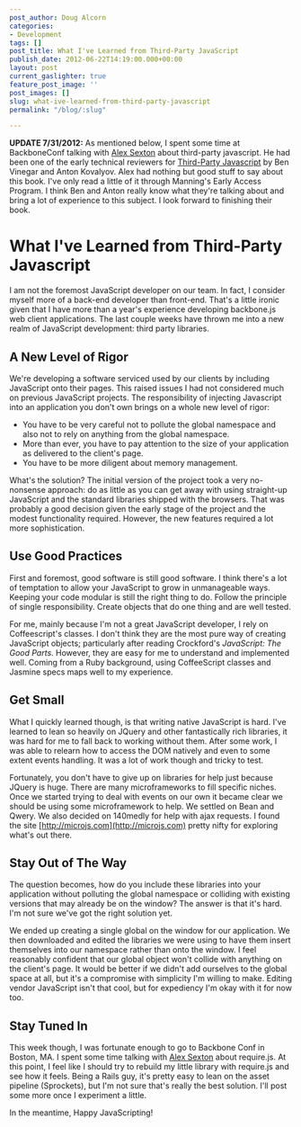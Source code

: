 ```yaml
---
post_author: Doug Alcorn
categories:
- Development
tags: []
post_title: What I've Learned from Third-Party JavaScript
publish_date: 2012-06-22T14:19:00.000+00:00
layout: post
current_gaslighter: true
feature_post_image: ''
post_images: []
slug: what-ive-learned-from-third-party-javascript
permalink: "/blog/:slug"

---
```

**UPDATE 7/31/2012:** As mentioned below, I spent some time at BackboneConf talking with [Alex Sexton](http://alexsexton.com/) about third-party javascript. He had been one of the early technical reviewers for [Third-Party Javascript](http://bit.ly/thirdparty-js) by Ben Vinegar and Anton Kovalyov. Alex had nothing but good stuff to say about this book. I've only read a little of it through Manning's Early Access Program. I think Ben and Anton really know what they're talking about and bring a lot of experience to this subject. I look forward to finishing their book.

# What I've Learned from Third-Party Javascript

I am not the foremost JavaScript developer on our team. In fact, I consider
myself more of a back-end developer than front-end. That's a little ironic
given that I have more than a year's experience developing backbone.js web
client applications. The last couple weeks have thrown me into a new realm of
JavaScript development: third party libraries.

## A New Level of Rigor

We're developing a software serviced used by our clients by including
JavaScript onto their pages. This raised issues I had not considered much on
previous JavaScript projects. The responsibility of injecting Javascript into
an application you don't own brings on a whole new level of rigor:

  * You have to be very careful not to pollute the global namespace and also not to rely on anything from the global namespace.
  * More than ever, you have to pay attention to the size of your application as delivered to the client's page.
  * You have to be more diligent about memory management.

What's the solution? The initial version of the project took a very no-
nonsense approach: do as little as you can get away with using straight-up
JavaScript and the standard libraries shipped with the browsers. That was
probably a good decision given the early stage of the project and the modest
functionality required. However, the new features required a lot more
sophistication.

## Use Good Practices

First and foremost, good software is still good software. I think there's a
lot of temptation to allow your JavaScript to grow in unmanageable ways.
Keeping your code modular is still the right thing to do. Follow the principle
of single responsibility. Create objects that do one thing and are well
tested.

For me, mainly because I'm not a great JavaScript developer, I rely on
Coffeescript's classes. I don't think they are the most pure way of creating
JavaScript objects; particularly after reading Crockford's _JavaScript: The
Good Parts_. However, they are easy for me to understand and implemented well.
Coming from a Ruby background, using CoffeeScript classes and Jasmine specs
maps well to my experience.

## Get Small

What I quickly learned though, is that writing native JavaScript is hard. I've
learned to lean so heavily on JQuery and other fantastically rich libraries,
it was hard for me to fall back to working without them. After some work, I
was able to relearn how to access the DOM natively and even to some extent
events handling. It was a lot of work though and tricky to test.

Fortunately, you don't have to give up on libraries for help just because
JQuery is huge. There are many microframeworks to fill specific niches. Once
we started trying to deal with events on our own it became clear we should be
using some microframework to help. We settled on Bean and Qwery. We also
decided on 140medly for help with ajax requests. I found the site
[http://microjs.com](http://microjs.com) pretty nifty for exploring what's out
there.

## Stay Out of The Way

The question becomes, how do you include these libraries into your application
without polluting the global namespace or colliding with existing versions
that may already be on the window? The answer is that it's hard. I'm not sure
we've got the right solution yet.

We ended up creating a single global on the window for our application. We
then downloaded and edited the libraries we were using to have them insert
themselves into our namespace rather than onto the window. I feel reasonably
confident that our global object won't collide with anything on the client's
page. It would be better if we didn't add ourselves to the global space at
all, but it's a compromise with simplicity I'm willing to make. Editing vendor
JavaScript isn't that cool, but for expediency I'm okay with it for now too.

## Stay Tuned In

This week though, I was fortunate enough to go to Backbone Conf in Boston, MA.
I spent some time talking with [Alex Sexton](https://github.com/SlexAxton)
about require.js. At this point, I feel like I should try to rebuild my little
library with require.js and see how it feels. Being a Rails guy, it's pretty
easy to lean on the asset pipeline (Sprockets), but I'm not sure that's really
the best solution. I'll post some more once I experiment a little.

In the meantime, Happy JavaScripting!
